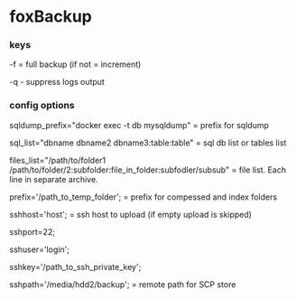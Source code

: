 # foxBackup

### keys 

-f = full backup (if not = increment)

-q - suppress logs output


### config options

sqldump_prefix="docker exec -t db mysqldump" = prefix for sqldump

sql_list="dbname dbname2 dbname3:table:table" = sql db list or tables list

files_list="/path/to/folder1 /path/to/folder/2:subfolder:file_in_folder:subfodler/subsub" = file list. Each line in separate archive.

prefix='/path_to_temp_folder'; = prefix for compessed and index folders

sshhost='host'; = ssh host to upload (if empty upload is skipped)

sshport=22;

sshuser='login';

sshkey='/path_to_ssh_private_key';

sshpath='/media/hdd2/backup'; = remote path for SCP store

